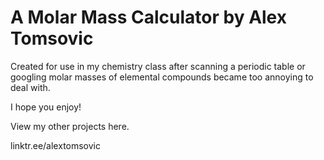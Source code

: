 # A Molar Mass Calculator by Alex Tomsovic

Created for use in my chemistry class after scanning a periodic table 
or googling molar masses of elemental compounds became too annoying to deal with.

I hope you enjoy!

View my other projects here.

linktr.ee/alextomsovic
